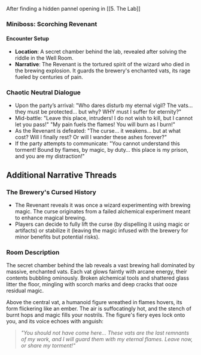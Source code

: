 After finding a hidden pannel opening in [[5. The Lab]]
### **Miniboss: Scorching Revenant**

#### **Encounter Setup**

- **Location**: A secret chamber behind the lab, revealed after solving the riddle in the Well Room.
- **Narrative**: The Revenant is the tortured spirit of the wizard who died in the brewing explosion. It guards the brewery's enchanted vats, its rage fueled by centuries of pain.

### **Chaotic Neutral Dialogue**

- Upon the party’s arrival:
	"Who dares disturb my eternal vigil? The vats… they must be protected… but why? WHY must I suffer for eternity?"
- Mid-battle:
	"Leave this place, intruders! I do not wish to kill, but I cannot let you pass!"
	"My pain fuels the flames! You will burn as I burn!"
- As the Revenant is defeated:
	"The curse… it weakens… but at what cost? Will I finally rest? Or will I wander these ashes forever?"
- If the party attempts to communicate:
	"You cannot understand this torment! Bound by flames, by magic, by duty… this place is my prison, and you are my distraction!"


## **Additional Narrative Threads**

### **The Brewery's Cursed History**
- The Revenant reveals it was once a wizard experimenting with brewing magic. The curse originates from a failed alchemical experiment meant to enhance magical brewing.
- Players can decide to fully lift the curse (by dispelling it using magic or artifacts) or stabilize it (leaving the magic infused with the brewery for minor benefits but potential risks).
### **Room Description**

The secret chamber behind the lab reveals a vast brewing hall dominated by massive, enchanted vats. Each vat glows faintly with arcane energy, their contents bubbling ominously. Broken alchemical tools and shattered glass litter the floor, mingling with scorch marks and deep cracks that ooze residual magic.

Above the central vat, a humanoid figure wreathed in flames hovers, its form flickering like an ember. The air is suffocatingly hot, and the stench of burnt hops and magic fills your nostrils. The figure's fiery eyes lock onto you, and its voice echoes with anguish:

> _"You should not have come here… These vats are the last remnants of my work, and I will guard them with my eternal flames. Leave now, or share my torment!"_